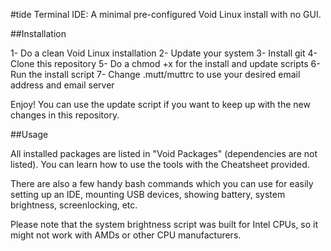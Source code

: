 #tide
Terminal IDE: A minimal pre-configured Void Linux install with no GUI.

##Installation

1- Do a clean Void Linux installation
2- Update your system
3- Install git
4- Clone this repository
5- Do a chmod +x for the install and update scripts
6- Run the install script
7- Change .mutt/muttrc to use your desired email address and email server

Enjoy! You can use the update script if you want to keep up with the new changes in this repository.

##Usage

All installed packages are listed in "Void Packages" (dependencies are not listed). You can learn how to use the tools with the Cheatsheet provided. 

There are also a few handy bash commands which you can use for easily setting up an IDE, mounting USB devices, showing battery, system brightness, screenlocking, etc.

Please note that the system brightness script was built for Intel CPUs, so it might not work with AMDs or other CPU manufacturers.
